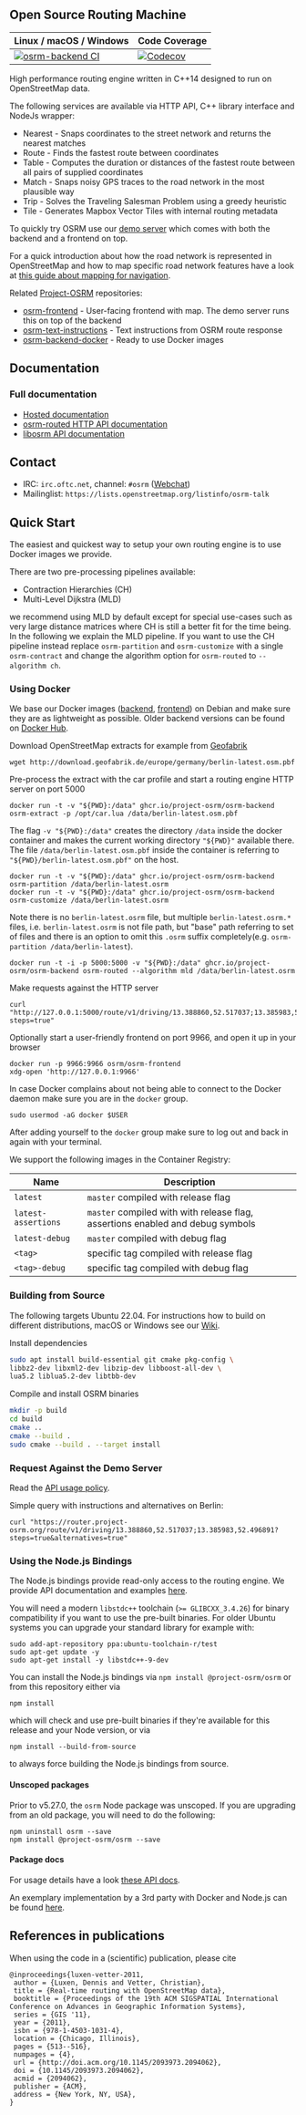 ## Open Source Routing Machine

| Linux / macOS / Windows | Code Coverage |
| ----------------------- | ------------- |
| [![osrm-backend CI](https://github.com/Project-OSRM/osrm-backend/actions/workflows/osrm-backend.yml/badge.svg)](https://github.com/Project-OSRM/osrm-backend/actions/workflows/osrm-backend.yml) | [![Codecov](https://codecov.io/gh/Project-OSRM/osrm-backend/branch/master/graph/badge.svg)](https://codecov.io/gh/Project-OSRM/osrm-backend) |

High performance routing engine written in C++14 designed to run on OpenStreetMap data.

The following services are available via HTTP API, C++ library interface and NodeJs wrapper:
- Nearest - Snaps coordinates to the street network and returns the nearest matches
- Route - Finds the fastest route between coordinates
- Table - Computes the duration or distances of the fastest route between all pairs of supplied coordinates
- Match - Snaps noisy GPS traces to the road network in the most plausible way
- Trip - Solves the Traveling Salesman Problem using a greedy heuristic
- Tile - Generates Mapbox Vector Tiles with internal routing metadata

To quickly try OSRM use our [demo server](http://map.project-osrm.org) which comes with both the backend and a frontend on top.

For a quick introduction about how the road network is represented in OpenStreetMap and how to map specific road network features have a look at [this guide about mapping for navigation](https://www.mapbox.com/mapping/mapping-for-navigation/).

Related [Project-OSRM](https://github.com/Project-OSRM) repositories:
- [osrm-frontend](https://github.com/Project-OSRM/osrm-frontend) - User-facing frontend with map. The demo server runs this on top of the backend
- [osrm-text-instructions](https://github.com/Project-OSRM/osrm-text-instructions) - Text instructions from OSRM route response
- [osrm-backend-docker](https://hub.docker.com/r/osrm/osrm-backend/) - Ready to use Docker images

## Documentation

### Full documentation

- [Hosted documentation](http://project-osrm.org)
- [osrm-routed HTTP API documentation](docs/http.md)
- [libosrm API documentation](docs/libosrm.md)

## Contact

- IRC: `irc.oftc.net`, channel: `#osrm` ([Webchat](https://webchat.oftc.net))
- Mailinglist: `https://lists.openstreetmap.org/listinfo/osrm-talk`

## Quick Start

The easiest and quickest way to setup your own routing engine is to use Docker images we provide.

There are two pre-processing pipelines available:
- Contraction Hierarchies (CH)
- Multi-Level Dijkstra (MLD)

we recommend using MLD by default except for special use-cases such as very large distance matrices where CH is still a better fit for the time being.
In the following we explain the MLD pipeline.
If you want to use the CH pipeline instead replace `osrm-partition` and `osrm-customize` with a single `osrm-contract` and change the algorithm option for `osrm-routed` to `--algorithm ch`.

### Using Docker

We base our Docker images ([backend](https://github.com/Project-OSRM/osrm-backend/pkgs/container/osrm-backend), [frontend](https://hub.docker.com/r/osrm/osrm-frontend/)) on Debian and make sure they are as lightweight as possible. Older backend versions can be found on [Docker Hub](https://hub.docker.com/r/osrm/osrm-backend/).

Download OpenStreetMap extracts for example from [Geofabrik](http://download.geofabrik.de/)

    wget http://download.geofabrik.de/europe/germany/berlin-latest.osm.pbf

Pre-process the extract with the car profile and start a routing engine HTTP server on port 5000

    docker run -t -v "${PWD}:/data" ghcr.io/project-osrm/osrm-backend osrm-extract -p /opt/car.lua /data/berlin-latest.osm.pbf

The flag `-v "${PWD}:/data"` creates the directory `/data` inside the docker container and makes the current working directory `"${PWD}"` available there. The file `/data/berlin-latest.osm.pbf` inside the container is referring to `"${PWD}/berlin-latest.osm.pbf"` on the host.

    docker run -t -v "${PWD}:/data" ghcr.io/project-osrm/osrm-backend osrm-partition /data/berlin-latest.osrm
    docker run -t -v "${PWD}:/data" ghcr.io/project-osrm/osrm-backend osrm-customize /data/berlin-latest.osrm

Note there is no `berlin-latest.osrm` file, but multiple `berlin-latest.osrm.*` files, i.e. `berlin-latest.osrm` is not file path, but "base" path referring to set of files and there is an option to omit this `.osrm` suffix completely(e.g. `osrm-partition /data/berlin-latest`).

    docker run -t -i -p 5000:5000 -v "${PWD}:/data" ghcr.io/project-osrm/osrm-backend osrm-routed --algorithm mld /data/berlin-latest.osrm

Make requests against the HTTP server

    curl "http://127.0.0.1:5000/route/v1/driving/13.388860,52.517037;13.385983,52.496891?steps=true"

Optionally start a user-friendly frontend on port 9966, and open it up in your browser

    docker run -p 9966:9966 osrm/osrm-frontend
    xdg-open 'http://127.0.0.1:9966'

In case Docker complains about not being able to connect to the Docker daemon make sure you are in the `docker` group.

    sudo usermod -aG docker $USER

After adding yourself to the `docker` group make sure to log out and back in again with your terminal.

We support the following images in the Container Registry:

Name | Description
-----|------
`latest` | `master` compiled with release flag
`latest-assertions` | `master` compiled with with release flag, assertions enabled and debug symbols
`latest-debug` | `master` compiled with debug flag
`<tag>` | specific tag compiled with release flag
`<tag>-debug` | specific tag compiled with debug flag

### Building from Source

The following targets Ubuntu 22.04.
For instructions how to build on different distributions, macOS or Windows see our [Wiki](https://github.com/Project-OSRM/osrm-backend/wiki).

Install dependencies

```bash
sudo apt install build-essential git cmake pkg-config \
libbz2-dev libxml2-dev libzip-dev libboost-all-dev \
lua5.2 liblua5.2-dev libtbb-dev
```

Compile and install OSRM binaries

```bash
mkdir -p build
cd build
cmake ..
cmake --build .
sudo cmake --build . --target install
```

### Request Against the Demo Server

Read the [API usage policy](https://github.com/Project-OSRM/osrm-backend/wiki/Demo-server).

Simple query with instructions and alternatives on Berlin:

```
curl "https://router.project-osrm.org/route/v1/driving/13.388860,52.517037;13.385983,52.496891?steps=true&alternatives=true"
```

### Using the Node.js Bindings

The Node.js bindings provide read-only access to the routing engine.
We provide API documentation and examples [here](docs/nodejs/api.md).

You will need a modern `libstdc++` toolchain (`>= GLIBCXX_3.4.26`) for binary compatibility if you want to use the pre-built binaries.
For older Ubuntu systems you can upgrade your standard library for example with:

```
sudo add-apt-repository ppa:ubuntu-toolchain-r/test
sudo apt-get update -y
sudo apt-get install -y libstdc++-9-dev
```

You can install the Node.js bindings via `npm install @project-osrm/osrm` or from this repository either via

    npm install

which will check and use pre-built binaries if they're available for this release and your Node version, or via

    npm install --build-from-source

to always force building the Node.js bindings from source.

#### Unscoped packages

Prior to v5.27.0, the `osrm` Node package was unscoped. If you are upgrading from an old package, you will need to do the following:

```
npm uninstall osrm --save
npm install @project-osrm/osrm --save
```

#### Package docs

For usage details have a look [these API docs](docs/nodejs/api.md).

An exemplary implementation by a 3rd party with Docker and Node.js can be found [here](https://github.com/door2door-io/osrm-express-server-demo).


## References in publications

When using the code in a (scientific) publication, please cite

```
@inproceedings{luxen-vetter-2011,
 author = {Luxen, Dennis and Vetter, Christian},
 title = {Real-time routing with OpenStreetMap data},
 booktitle = {Proceedings of the 19th ACM SIGSPATIAL International Conference on Advances in Geographic Information Systems},
 series = {GIS '11},
 year = {2011},
 isbn = {978-1-4503-1031-4},
 location = {Chicago, Illinois},
 pages = {513--516},
 numpages = {4},
 url = {http://doi.acm.org/10.1145/2093973.2094062},
 doi = {10.1145/2093973.2094062},
 acmid = {2094062},
 publisher = {ACM},
 address = {New York, NY, USA},
}
```
